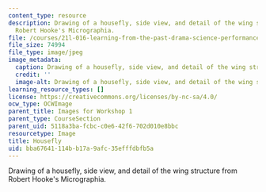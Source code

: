 ```yaml
---
content_type: resource
description: Drawing of a housefly, side view, and detail of the wing structure from
  Robert Hooke's Micrographia.
file: /courses/21l-016-learning-from-the-past-drama-science-performance-spring-2009/bba67641114bb17a9afc35efffdbfb5a_04.jpg
file_size: 74994
file_type: image/jpeg
image_metadata:
  caption: Drawing of a housefly, side view, and detail of the wing structure.
  credit: ''
  image-alt: Drawing of a housefly, side view, and detail of the wing structure.
learning_resource_types: []
license: https://creativecommons.org/licenses/by-nc-sa/4.0/
ocw_type: OCWImage
parent_title: Images for Workshop 1
parent_type: CourseSection
parent_uid: 5118a3ba-fcbc-c0e6-42f6-702d010e8bbc
resourcetype: Image
title: Housefly
uid: bba67641-114b-b17a-9afc-35efffdbfb5a
---
```

Drawing of a housefly, side view, and detail of the wing structure from Robert Hooke's Micrographia.